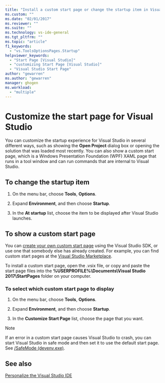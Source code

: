 ```yaml
---
title: "Install a custom start page or change the startup item in Visual Studio | Microsoft Docs"
ms.custom: ""
ms.date: "02/01/2017"
ms.reviewer: ""
ms.suite: ""
ms.technology: vs-ide-general
ms.tgt_pltfrm: ""
ms.topic: "article"
f1_keywords:
  - "vs.ToolsOptionsPages.Startup"
helpviewer_keywords: 
  - "Start Page [Visual Studio]"
  - "customizing Start Page [Visual Studio]"
  - "Visual Studio Start Page"
author: "gewarren"
ms.author: "gewarren"
manager: ghogen
ms.workload: 
  - "multiple"
---
```

# Customize the start page for Visual Studio

You can customize the startup experience for Visual Studio in several different ways, such as showing the **Open Project** dialog box or opening the solution that was loaded most recently. You can also show a custom start page, which is a Windows Presentation Foundation (WPF) XAML page that runs in a tool window and can run commands that are internal to Visual Studio.

## To change the startup item

1. On the menu bar, choose **Tools**, **Options**.

1. Expand **Environment**, and then choose **Startup**.

1. In the **At startup** list, choose the item to be displayed after Visual Studio launches.

## To show a custom start page

You can [create your own custom start page](../extensibility/creating-a-custom-start-page.md) using the Visual Studio SDK, or use one that somebody else has already created. For example, you can find custom start pages at the [Visual Studio Marketplace](https://marketplace.visualstudio.com/search?target=VS&category=Tools&vsVersion=&subCategory=Start%20Pages&sortBy=Downloads).

To install a custom start page, open the .vsix file, or copy and paste the start page files into the **%USERPROFILE%\Documents\Visual Studio 2017\StartPages** folder on your computer.

### To select which custom start page to display

1. On the menu bar, choose **Tools**, **Options**.

1. Expand **Environment**, and then choose **Startup**.

1. In the **Customize Start Page** list, choose the page that you want.

> [!NOTE]
> If an error in a custom start page causes Visual Studio to crash, you can start Visual Studio in safe mode and then set it to use the default start page. See [/SafeMode (devenv.exe)](../ide/reference/safemode-devenv-exe.md).

## See also

[Personalize the Visual Studio IDE](../ide/personalizing-the-visual-studio-ide.md)
